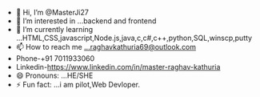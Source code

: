 - 👋 Hi, I’m @MasterJi27
- 👀 I’m interested in ...backend and frontend
- 🌱 I’m currently learning ...HTML,CSS,javascript,Node.js,java,c,c#,c++,python,SQL,winscp,putty
- 📫 How to reach me ...raghavkathuria69@outlook.com
- Phone-+91 7011933060
- Linkedin-https://www.linkedin.com/in/master-raghav-kathuria
- 😄 Pronouns: ...HE/SHE
- ⚡ Fun fact: ...i am pilot,Web Devloper.

<!---
MasterJi27/MasterJi27 is a ✨ special ✨ repository because its `README.md` (this file) appears on your GitHub profile.
You can click the Preview link to take a look at your changes.
--->
